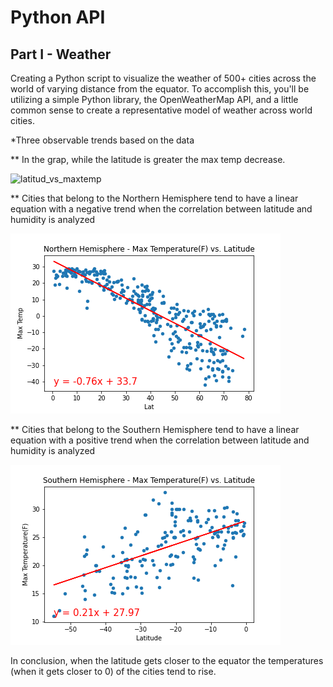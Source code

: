 # Python API 

## Part I - Weather

Creating a Python script to visualize the weather of 500+ cities across the world of varying distance from the equator. To accomplish this, you'll be utilizing a simple Python library, the OpenWeatherMap API, and a little common sense to create a representative model of weather across world cities.

*Three observable trends based on the data

** In the grap, while the latitude is greater the max temp decrease.

  ![latitud_vs_maxtemp](Images/latvsmaxtemp.png)


** Cities that belong to the Northern Hemisphere tend to have a linear equation with a negative trend when the correlation between latitude and humidity is analyzed
  
  ![northern_latitude_vd_maxtemp](Images/norlatvsmaxtem.png)

** Cities that belong to the Southern Hemisphere tend to have a linear equation with a positive trend when the correlation between latitude and humidity is analyzed
  
  ![northern_latitude_vd_maxtemp](Images/soulatvsmaxtem.png)
  
  In conclusion, when the latitude gets closer to the equator the temperatures (when it gets closer to 0) of the cities tend to rise.
  


